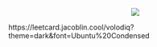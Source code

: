 <p align="center">
  <a href="https://skillicons.dev">
    <img src="https://skillicons.dev/icons?i=python,django,js,html,css,bootstrap,tailwind,git,linux,bash,postgres,neovim,vscode,pycharm" />
  </a>
</p>
https://leetcard.jacoblin.cool/volodiq?theme=dark&font=Ubuntu%20Condensed
